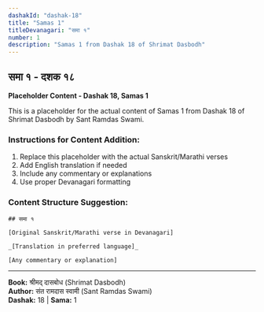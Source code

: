 ```yaml
---
dashakId: "dashak-18"
title: "Samas 1"
titleDevanagari: "समा १"
number: 1
description: "Samas 1 from Dashak 18 of Shrimat Dasbodh"
---
```


## समा १ - दशक १८

<!-- TODO: Add the actual Sanskrit/Marathi content here -->

**Placeholder Content - Dashak 18, Samas 1**

This is a placeholder for the actual content of Samas 1 from Dashak 18 of Shrimat Dasbodh by Sant Ramdas Swami.

### Instructions for Content Addition:
1. Replace this placeholder with the actual Sanskrit/Marathi verses
2. Add English translation if needed
3. Include any commentary or explanations
4. Use proper Devanagari formatting

### Content Structure Suggestion:
```
## समा १

[Original Sanskrit/Marathi verse in Devanagari]

_[Translation in preferred language]_

[Any commentary or explanation]
```

---
**Book:** श्रीमद् दासबोध (Shrimat Dasbodh)  
**Author:** संत रामदास स्वामी (Sant Ramdas Swami)  
**Dashak:** 18 | **Sama:** 1
